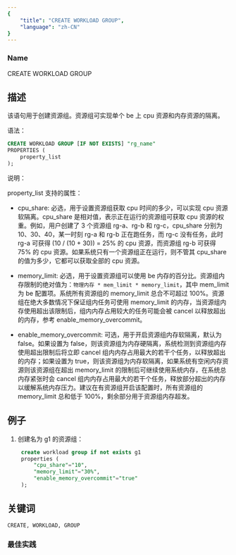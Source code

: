 ```yaml
---
{
    "title": "CREATE WORKLOAD GROUP",
    "language": "zh-CN"
}
---
```


<!--
Licensed to the Apache Software Foundation (ASF) under one
or more contributor license agreements.  See the NOTICE file
distributed with this work for additional information
regarding copyright ownership.  The ASF licenses this file
to you under the Apache License, Version 2.0 (the
"License"); you may not use this file except in compliance
with the License.  You may obtain a copy of the License at

  http://www.apache.org/licenses/LICENSE-2.0

Unless required by applicable law or agreed to in writing,
software distributed under the License is distributed on an
"AS IS" BASIS, WITHOUT WARRANTIES OR CONDITIONS OF ANY
KIND, either express or implied.  See the License for the
specific language governing permissions and limitations
under the License.
-->



### Name

CREATE WORKLOAD GROUP

## 描述

该语句用于创建资源组。资源组可实现单个 be 上 cpu 资源和内存资源的隔离。

语法：

```sql
CREATE WORKLOAD GROUP [IF NOT EXISTS] "rg_name"
PROPERTIES (
    property_list
);
```

说明：

property_list 支持的属性：

* cpu_share: 必选，用于设置资源组获取 cpu 时间的多少，可以实现 cpu 资源软隔离。cpu_share 是相对值，表示正在运行的资源组可获取 cpu 资源的权重。例如，用户创建了 3 个资源组 rg-a、rg-b 和 rg-c，cpu_share 分别为 10、30、40，某一时刻 rg-a 和 rg-b 正在跑任务，而 rg-c 没有任务，此时 rg-a 可获得 (10 / (10 + 30)) = 25% 的 cpu 资源，而资源组 rg-b 可获得 75% 的 cpu 资源。如果系统只有一个资源组正在运行，则不管其 cpu_share 的值为多少，它都可以获取全部的 cpu 资源。

* memory_limit: 必选，用于设置资源组可以使用 be 内存的百分比。资源组内存限制的绝对值为：`物理内存 * mem_limit * memory_limit`，其中 mem_limit 为 be 配置项。系统所有资源组的 memory_limit 总合不可超过 100%。资源组在绝大多数情况下保证组内任务可使用 memory_limit 的内存，当资源组内存使用超出该限制后，组内内存占用较大的任务可能会被 cancel 以释放超出的内存，参考 enable_memory_overcommit。

* enable_memory_overcommit: 可选，用于开启资源组内存软隔离，默认为 false。如果设置为 false，则该资源组为内存硬隔离，系统检测到资源组内存使用超出限制后将立即 cancel 组内内存占用最大的若干个任务，以释放超出的内存；如果设置为 true，则该资源组为内存软隔离，如果系统有空闲内存资源则该资源组在超出 memory_limit 的限制后可继续使用系统内存，在系统总内存紧张时会 cancel 组内内存占用最大的若干个任务，释放部分超出的内存以缓解系统内存压力。建议在有资源组开启该配置时，所有资源组的 memory_limit 总和低于 100%，剩余部分用于资源组内存超发。

## 例子

1. 创建名为 g1 的资源组：

   ```sql
    create workload group if not exists g1
    properties (
        "cpu_share"="10",
        "memory_limit"="30%",
        "enable_memory_overcommit"="true"
    );
   ```

## 关键词

    CREATE, WORKLOAD, GROUP

### 最佳实践

